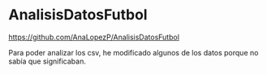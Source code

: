 # AnalisisDatosFutbol

https://github.com/AnaLopezP/AnalisisDatosFutbol

Para poder analizar los csv, he modificado algunos de los datos porque no sabía que significaban. 
